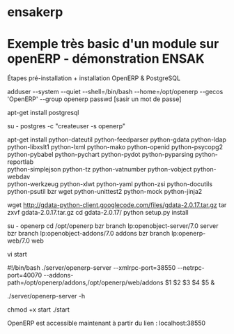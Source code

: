 ensakerp
========

Exemple très basic d'un module sur openERP - démonstration ENSAK
====

Étapes pré-installation + installation OpenERP & PostgreSQL

adduser --system --quiet --shell=/bin/bash --home=/opt/openerp --gecos 'OpenERP' --group openerp
passwd [sasir un mot de passe]

apt-get install postgresql

su - postgres -c "createuser -s openerp"

apt-get install python-dateutil python-feedparser python-gdata python-ldap \
    python-libxslt1 python-lxml python-mako python-openid python-psycopg2 \
    python-pybabel python-pychart python-pydot python-pyparsing python-reportlab \
    python-simplejson python-tz python-vatnumber python-vobject python-webdav \
    python-werkzeug python-xlwt python-yaml python-zsi python-docutils \
    python-psutil bzr wget python-unittest2 python-mock python-jinja2


wget http://gdata-python-client.googlecode.com/files/gdata-2.0.17.tar.gz
tar zxvf gdata-2.0.17.tar.gz
cd gdata-2.0.17/
python setup.py install


su - openerp
cd /opt/openerp
bzr branch lp:openobject-server/7.0 server
bzr branch lp:openobject-addons/7.0 addons
bzr branch lp:openerp-web/7.0 web

vi start

\#!/bin/bash
./server/openerp-server --xmlrpc-port=38550 --netrpc-port=40070 --addons-path=/opt/openerp/addons,/opt/openerp/web/addons $1 $2 $3 $4 $5 &

./server/openerp-server -h

chmod +x start
./start

OpenERP est accessible maintenant à partir du lien : localhost:38550
